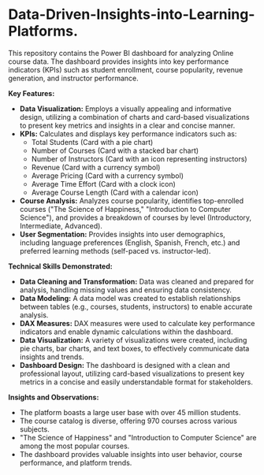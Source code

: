 # Data-Driven-Insights-into-Learning-Platforms.
This repository contains the Power BI dashboard for analyzing Online course data. The dashboard provides insights into key performance indicators (KPIs) such as student enrollment, course popularity, revenue generation, and instructor performance.

**Key Features:**

*   **Data Visualization:** Employs a visually appealing and informative design, utilizing a combination of charts and card-based visualizations to present key metrics and insights in a clear and concise manner.
*   **KPIs:** Calculates and displays key performance indicators such as:
    *   Total Students (Card with a pie chart)
    *   Number of Courses (Card with a stacked bar chart)
    *   Number of Instructors (Card with an icon representing instructors)
    *   Revenue (Card with a currency symbol)
    *   Average Pricing (Card with a currency symbol)
    *   Average Time Effort (Card with a clock icon)
    *   Average Course Length (Card with a calendar icon)
*   **Course Analysis:** Analyzes course popularity, identifies top-enrolled courses ("The Science of Happiness," "Introduction to Computer Science"), and provides a breakdown of courses by level (Introductory, Intermediate, Advanced).
*   **User Segmentation:** Provides insights into user demographics, including language preferences (English, Spanish, French, etc.) and preferred learning methods (self-paced vs. instructor-led).

**Technical Skills Demonstrated:**

*   **Data Cleaning and Transformation:** Data was cleaned and prepared for analysis, handling missing values and ensuring data consistency.
*   **Data Modeling:** A data model was created to establish relationships between tables (e.g., courses, students, instructors) to enable accurate analysis.
*   **DAX Measures:** DAX measures were used to calculate key performance indicators and enable dynamic calculations within the dashboard.
*   **Data Visualization:** A variety of visualizations were created, including pie charts, bar charts, and text boxes, to effectively communicate data insights and trends.
*   **Dashboard Design:** The dashboard is designed with a clean and professional layout, utilizing card-based visualizations to present key metrics in a concise and easily understandable format for stakeholders.

**Insights and Observations:**
*   The platform boasts a large user base with over 45 million students.
*   The course catalog is diverse, offering 970 courses across various subjects.
*   "The Science of Happiness" and "Introduction to Computer Science" are among the most popular courses.
*   The dashboard provides valuable insights into user behavior, course performance, and platform trends.
